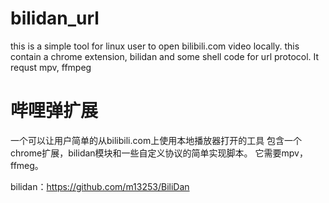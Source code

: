 # bilidan_url
this is a simple tool for linux user to open bilibili.com video locally.
this contain a chrome extension, bilidan and some shell code for url protocol.
It requst mpv, ffmpeg

# 哔哩弹扩展
一个可以让用户简单的从bilibili.com上使用本地播放器打开的工具
包含一个chrome扩展，bilidan模块和一些自定义协议的简单实现脚本。
它需要mpv，ffmeg。

bilidan：https://github.com/m13253/BiliDan
